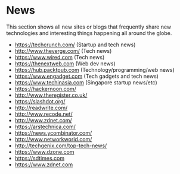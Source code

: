 # News
This section shows all new sites or blogs that frequently share new technologies and interesting things happening all around the globe.

- https://techcrunch.com/ (Startup and tech news)
- http://www.theverge.com/ (Tech news)
- https://www.wired.com (Tech news)
- https://thenextweb.com (Web dev news)
- https://hub.packtpub.com (Technology/programming/web news)
- https://www.engadget.com (Tech gadgets and tech news)
- https://www.techinasia.com (Singapore startup news/etc)
- https://hackernoon.com/
- http://www.theregister.co.uk/
- https://slashdot.org/
- http://readwrite.com/
- http://www.recode.net/
- http://www.zdnet.com/
- https://arstechnica.com/
- https://news.ycombinator.com/
- http://www.networkworld.com/
- http://techgenix.com/top-tech-news/
- https://www.dzone.com
- https://sdtimes.com
- https://www.zdnet.com